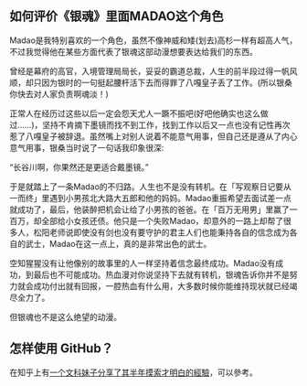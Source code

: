 
## 如何评价《银魂》里面MADAO这个角色

Madao是我特别喜欢的一个角色，虽然不像神威和矮(划去)高杉一样有超高人气，不过我觉得他在某些方面代表了银魂这部动漫想要表达给我们的东西。

曾经是幕府的高官，入境管理局局长，妥妥的霸道总裁，人生的前半段过得一帆风顺，却只因为银时的一句挺起腰杆活下去而得罪了八嘎皇子丢了工作。(所以银桑你快去对人家负责啊魂淡！)

正常人在经历过这些以后一定会怨天尤人一蹶不振吧(好吧他确实也这么做过……)，坚持不肯摘下墨镜而找不到工作，找到工作以后又一点也没有记性再次惹了八嘎皇子被辞退。虽然嘴上对别人说着不能意气用事，但自己还是遵从了内心意气用事，银桑当时说了一句话我印象很深:

“长谷川啊，你果然还是更适合戴墨镜。”

于是就踏上了一条Madao的不归路。人生也不是没有转机。在「写观察日记要从一而终」里遇到小男孩北大路大五郎和他的妈妈。Madao重振希望去面试差一点就成功了，最后，他装醉把机会让给了小男孩的爸爸。在「百万无用男」里赢了一百万，却全部给小女孩还债。他只是一个失败Madao，却意外的一路上却帮了很多人，松阳老师说即使没有剑也没有要守护的君主人们也能秉持各自的信念成为各自的武士，Madao在这一点上，真的是非常出色的武士。

空知猩猩没有让他像别的故事里的人一样坚持着信念最终成功。Madao没有成功，到最后也不可能成功。热血漫对你说坚持下去就有转机，银魂告诉你并不是努力就会成功付出就有回报，一腔热血有什么用，大多数时候你能维持现状就已经竭尽全力了。

但银魂也不是这么绝望的动漫。

## 怎样使用 GitHub？

在知乎上有[一个文科妹子分享了其半年摸索才明白的經驗][文科妹子用GitHub]，可以參考。


[GitHub_Desktop]: https://desktop.github.com/
[Github官网]: https://github.com/
[文科妹子用GitHub]: https://www.zhihu.com/question/20070065 
